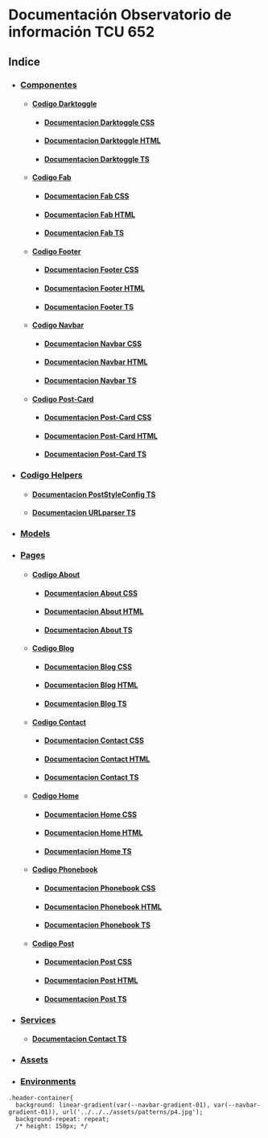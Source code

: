 # Documentación Observatorio de información TCU 652 
## Indice
   * ### [Componentes](Observatorio/src/app/components)
      * #### [Codigo Darktoggle](Observatorio/src/app/components/darktoggle)
        * #### [Documentacion Darktoggle CSS](Documentacion/App/Components/Darktoggle/darktoggle.css.md)
        * #### [Documentacion Darktoggle HTML](Documentacion/App/Components/Darktoggle/darktoggle.html.md)
        * #### [Documentacion Darktoggle TS](Documentacion/App/Components/Darktoggle/darktoggle.ts.md)
      * #### [Codigo Fab](Observatorio/src/app/components/fab)
        * #### [Documentacion Fab CSS](Documentacion/App/Components/Fab/fab.css.md)
        * #### [Documentacion Fab HTML](Documentacion/App/Components/Fab/fab.html.md)
        * #### [Documentacion Fab TS](Documentacion/App/Components/Fab/fab.ts.md)
      * #### [Codigo Footer](Observatorio/src/app/components/footer)
        * #### [Documentacion Footer CSS](Documentacion/App/Components/Footer/footer.css.md)
        * #### [Documentacion Footer HTML](Documentacion/App/Components/Footer/footer.html.md)
        * #### [Documentacion Footer TS](Documentacion/App/Components/Footer/footer.ts.md)
      * #### [Codigo Navbar](Observatorio/src/app/components/navbar)
        * #### [Documentacion Navbar CSS](Documentacion/App/Components/Navbar/navbar.css.md)
        * #### [Documentacion Navbar HTML](Documentacion/App/Components/Navbar/navbar.html.md)
        * #### [Documentacion Navbar TS](Documentacion/App/Components/Navbar/navbar.ts.md)
      * #### [Codigo Post-Card](Observatorio/src/app/components/post-card)
        * #### [Documentacion Post-Card CSS](Documentacion/App/Components/Post-Card/post-card.css.md)
        * #### [Documentacion Post-Card HTML](Documentacion/App/Components/Post-Card/post-card.html.md)
        * #### [Documentacion Post-Card TS](Documentacion/App/Components/Post-Card/post-card.ts.md)
   * ### [Codigo Helpers](Observatorio/src/app/helpers)
      * #### [Documentacion PostStyleConfig TS](Documentacion/App/Components/PostStyleConfig/postStyleConfig.ts.md)
      * #### [Documentacion URLparser TS](Documentacion/App/Components/URLparser/URLparser.ts.md)
   * ### [Models](Observatorio/src/app/models)
   * ### [Pages](Observatorio/src/app/pages)
      * #### [Codigo About](Observatorio/src/app/pages/about)
        * #### [Documentacion About CSS](Documentacion/App/Components/About/about.css.md)
        * #### [Documentacion About HTML](Documentacion/App/Components/About/about.html.md)
        * #### [Documentacion About TS](Documentacion/App/Components/About/about.ts.md)
      * #### [Codigo Blog](Observatorio/src/app/pages/blog)
        * #### [Documentacion Blog CSS](Documentacion/App/Components/Blog/blog.css.md)
        * #### [Documentacion Blog HTML](Documentacion/App/Components/Blog/blog.html.md)
        * #### [Documentacion Blog TS](Documentacion/App/Components/Blog/blog.ts.md)
      * #### [Codigo Contact](Observatorio/src/app/pages/contact)
        * #### [Documentacion Contact CSS](Documentacion/App/Components/Contact/contact.css.md)
        * #### [Documentacion Contact HTML](Documentacion/App/Components/Contact/contact.html.md)
        * #### [Documentacion Contact TS](Documentacion/App/Components/Contact/contact.ts.md)
      * #### [Codigo Home](Observatorio/src/app/pages/home)
        * #### [Documentacion Home CSS](Documentacion/App/Components/Home/home.css.md)
        * #### [Documentacion Home HTML](Documentacion/App/Components/Home/home.html.md)
        * #### [Documentacion Home TS](Documentacion/App/Components/Home/home.ts.md)
      * #### [Codigo Phonebook](Observatorio/src/app/pages/phonebook)
        * #### [Documentacion Phonebook CSS](Documentacion/App/Components/Phonebook/phonebook.css.md)
        * #### [Documentacion Phonebook HTML](Documentacion/App/Components/Phonebook/phonebook.html.md)
        * #### [Documentacion Phonebook TS](Documentacion/App/Components/Phonebook/phonebook.ts.md)
      * #### [Codigo Post](Observatorio/src/app/pages/post)
        * #### [Documentacion Post CSS](Documentacion/App/Components/Post/post.css.md)
        * #### [Documentacion Post HTML](Documentacion/App/Components/Post/post.html.md)
        * #### [Documentacion Post TS](Documentacion/App/Components/Post/post.ts.md)
   * ### [Services](Observatorio/src/app/services)
      * #### [Documentacion Contact TS](Documentacion/App/Components/Contact/contact.ts.md)
   * ### [Assets](Observatorio/src/assets)
   * ### [Environments](Observatorio/src/environments)

```
.header-container{
  background: linear-gradient(var(--navbar-gradient-01), var(--navbar-gradient-01)), url('../../../assets/patterns/p4.jpg');
  background-repeat: repeat;
  /* height: 150px; */
```
